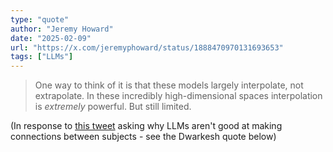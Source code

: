 ```yaml
---
type: "quote"
author: "Jeremy Howard"
date: "2025-02-09"
url: "https://x.com/jeremyphoward/status/1888470970131693653"
tags: ["LLMs"]
---
```


> One way to think of it is that these models largely interpolate, not extrapolate. In these incredibly high-dimensional spaces interpolation is *extremely* powerful. But still limited.

(In response to [this tweet](https://x.com/dwarkesh_sp/status/1727004083113128327) asking why LLMs aren't good at making connections between subjects - see the Dwarkesh quote below)
